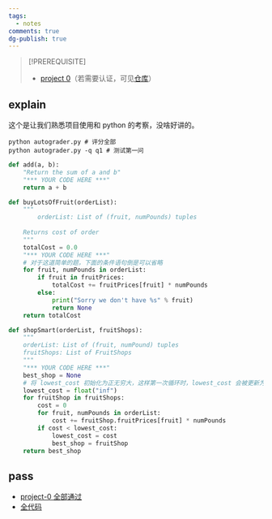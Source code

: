 ```yaml
---
tags:
  - notes
comments: true
dg-publish: true
---
```


> [!PREREQUISITE]
>
> - [project 0](https://inst.eecs.berkeley.edu/~cs188/sp24/projects/proj0/)（若需要认证，可见[仓库](https://github.com/Darstib/cs188/tree/main/materials/project/intro_page)）

## explain

这个是让我们熟悉项目使用和 python 的考察，没啥好讲的。

```shell
python autograder.py # 评分全部
python autograder.py -q q1 # 测试第一问
```

```python title="addition.py"
def add(a, b):
    "Return the sum of a and b"
    "*** YOUR CODE HERE ***"
    return a + b
```

```python title="buyLotsOfFruit.py"
def buyLotsOfFruit(orderList):
    """
        orderList: List of (fruit, numPounds) tuples
    
    Returns cost of order
    """
    totalCost = 0.0
    "*** YOUR CODE HERE ***"
    # 对于这道简单的题，下面的条件语句倒是可以省略
    for fruit, numPounds in orderList:
        if fruit in fruitPrices:
            totalCost += fruitPrices[fruit] * numPounds
        else:
            print("Sorry we don't have %s" % fruit)
            return None
    return totalCost
```

```python title="shopSmart.py"
def shopSmart(orderList, fruitShops):
    """
    orderList: List of (fruit, numPound) tuples
    fruitShops: List of FruitShops
    """
    "*** YOUR CODE HERE ***"
    best_shop = None
    # 将 lowest_cost 初始化为正无穷大，这样第一次循环时，lowest_cost 会被更新为第一个商店的 cost
    lowest_cost = float("inf")
    for fruitShop in fruitShops:
        cost = 0
        for fruit, numPounds in orderList:
            cost += fruitShop.fruitPrices[fruit] * numPounds
        if cost < lowest_cost:
            lowest_cost = cost
            best_shop = fruitShop
    return best_shop
```
## pass

- [project-0 全部通过](attachments/project-0.png)
- [全代码](https://github.com/Darstib/cs188/tree/main/project/solution)